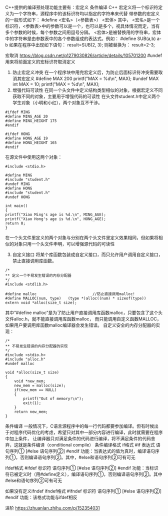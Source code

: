 
C++提供的编译预处理功能主要有：宏定义   条件编译
C++ 宏定义将一个标识符定义为一个字符串，源程序中的该标识符均以指定的字符串来代替
带参数的宏定义的一般形式如下：
#define <宏名>（<参数表>） <宏体>
其中， <宏名>是一个标识符，<参数表>中的参数可以是一个，也可以是多个，视具体情况而定，当有多个参数的时候，每个参数之间用逗号分隔。
 <宏体>是被替换用的字符串，宏体中的字符串是由参数表中的各个参数组成的表达式。例如：
#define SUB(a,b) a-b
如果在程序中出现如下语句：
result=SUB(2, 3);
则被替换为：
result=2-3;

宏取消  https://blog.csdn.net/p1279030826/article/details/105701200
#undef
用来将前面定义的宏标识符取消定义
1. 防止宏定义冲突
在一个程序块中用完宏定义后，为防止后面标识符冲突需要取消其宏定义
#define MAX 200
printf("MAX = %d\n", MAX);
#undef MAX
int MAX = 10;
printf("MAX = %d\n", MAX);
2. 增强代码可读性
   在同一个头文件中定义结构类型相似的对象，根据宏定义不同获取不同的对象，主要用于增强代码的可读性
在头文件student.h中定义两个学生对象（小明和小红），两个对象互不干涉。
```
#ifdef MING
#define MING_AGE 20
#define MING_HEIGHT 175
#endif
 
#ifdef HONG
#define HONG_AGE 19
#define HONG_HEIGHT 165
#endif
```   
在源文件中使用这两个对象：
```
#include <stdio.h>
 
#define MING
#include "student.h"
#undef MING
#define HONG
#include "student.h"
#undef HONG
 
int main()
{
printf("Xiao Ming's age is %d.\n", MING_AGE);
printf("Xiao Hong's age is %d.\n", HONG_AGE);
return 0;
}
```
在一个头文件里定义的两个对象与分别在两个头文件里定义效果相同，但如果将相似的对象只用一个头文件申明，可以增强源代码的可读性

3. 自定义接口
   将某个库函数包装成自定义接口，而只允许用户调用自定义接口，禁止直接调用库函数。
```
/*
** 定义一个不易发生错误的内存分配器
*/
#include <stdlib.h>
 
#define malloc                         //防止直接调用malloc!
#define MALLOC(num, type)   (type *)alloc((num) * sizeof(type))
extern void *alloc(size_t size); 
```   
其中“#define malloc”是为了防止用户直接调用库函数malloc，只要包含了这个头文件alloc.h，就不能直接调用库函数malloc，
  而只能调用自定义函数MALLOC，如果用户要调用库函数malloc编译器会发生错误。
自定义安全的内存分配器的实现：
```
/*
** 不易发生错误的内存分配器的实现
*/
#include <stdio.h>
#include "alloc.h"
#undef malloc

void *alloc(size_t size)
{
    void *new_mem;
    new_mem = malloc(size);
    if(new_mem == NULL)
    {
        printf("Out of memory!\n");
        exit(1);
    }
    return new_mem;
}
```



条件编译
一般情况下，C语言源程序中的每一行代码都要参加编译。但有时候出于对程序代码优化的考虑，希望只对其中一部分内容进行编译，此时就需要在程序中加上条件，
让编译器只对满足条件的代码进行编译，将不满足条件的代码舍弃，这就是条件编译（conditional compile）
条件编译格式
if格式
#if 表达式
     语句序列①
[#else
语句序列②]
#endif
功能：当表达式的值为真时，编译语句序列①，否则编译语句序列②。其中，#else和语句序列②可有可无

ifdef格式
#ifdef     标识符
     语句序列①
[#else
语句序列②]
#endif
功能：当标识符已被定义时（用#define定义），编译语句序列①，否则编译语句序列②。其中#else和语句序列②可有可无

如果没有定义ifndef
ifndef格式
#ifndef     标识符
     语句序列①
[#else
语句序列②]
#endif
功能：该格式功能与ifdef相反


进阶
https://zhuanlan.zhihu.com/p/152354031